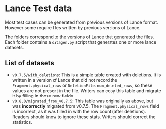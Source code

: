# Lance Test data

Most test cases can be generated from previous versions of Lance format. However
some require files written by previous versions of Lance.

The folders correspond to the versions of Lance that generated the files. Each
folder contains a `datagen.py` script that generates one or more lance datasets.

## List of datasets

* `v0.7.5/with_deletions`: This is a simple table created with deletions. It is
  written in a version of Lance that did not record the `Fragment.physical_rows`
  or `DeletionFile.num_deleted_rows`, so these values are not present in the
  file. Writers can copy this table and migrate it by filling in those new
  fields.
* `v0.8.0/migrated_from_v0.7.5`: This table was originally as above, but was
  **incorrectly** migrated from v0.7.5. The `Fragment.physical_rows` field is
  incorrect, as it was filled in with the row count (after deletions). Readers
  should know to ignore these stats. Writers should correct the statistics.
